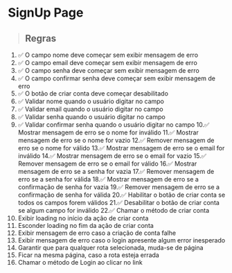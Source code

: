 # SignUp Page

> ## Regras 
1. ✅ O campo nome deve começar sem exibir mensagem de erro
2. ✅ O campo email deve começar sem exibir mensagem de erro
3. ✅ O campo senha deve começar sem exibir mensagem de erro
4. ✅ O campo confirmar senha deve começar sem exibir mensagem de erro
5. ✅ O botão de criar conta deve começar desabilitado
6. ✅ Validar nome quando o usuário digitar no campo
7. ✅ Validar email quando o usuário digitar no campo
8. ✅ Validar senha quando o usuário digitar no campo
9. ✅ Validar confirmar senha quando o usuário digitar no campo
10.✅ Mostrar mensagem de erro se o nome for inválido
11.✅ Mostrar mensagem de erro se o nome for vazio
12.✅ Remover mensagem de erro se o nome for válido
13.✅ Mostrar mensagem de erro se o email for inválido
14.✅ Mostrar mensagem de erro se o email for vazio
15.✅ Remover mensagem de erro se o email for válido
16.✅ Mostrar mensagem de erro se a senha for vazia
17.✅ Remover mensagem de erro se a senha for válida
18.✅ Mostrar mensagem de erro se a confirmação de senha for vazia
19.✅ Remover mensagem de erro se a confirmação de senha for válida
20.✅ Habilitar o botão de criar conta se todos os campos forem válidos
21.✅ Desabilitar o botão de criar conta se algum campo for inválido
22.✅ Chamar o método de criar conta
23. Exibir loading no início da ação de criar conta
24. Esconder loading no fim da ação de criar conta
25. Exibir mensagem de erro caso a criação de conta falhe
26. Exibir mensagem de erro caso o login apresente algum error inesperado
27. Garantir que para qualquer rota selecionada, muda-se de página
28. Ficar na mesma página, caso a rota esteja errada
29. Chamar o método de Login ao clicar no link